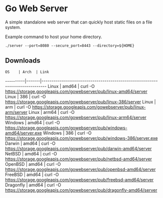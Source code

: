 Go Web Server
=============

A simple standalone web server that can quickly host static files on a file system.


Example command to host your home directory.

```
./server --port=8080 --secure_port=8443 --directory=${HOME}
```

Downloads
---------

    OS    | Arch  | Link
----------|-------|--------------------------------------------------------------------------------
Linux     | amd64 | curl -O https://storage.googleapis.com/gowebserver/pub/linux-amd64/server
Linux     | 386   | curl -O https://storage.googleapis.com/gowebserver/pub/linux-386/server
Linux     | arm   | curl -O https://storage.googleapis.com/gowebserver/pub/linux-arm/server
Linux     | arm64 | curl -O https://storage.googleapis.com/gowebserver/pub/linux-arm64/server
Windows   | amd64 | curl -O https://storage.googleapis.com/gowebserver/pub/windows-amd64/server.exe
Windows   | 386   | curl -O https://storage.googleapis.com/gowebserver/pub/windows-386/server.exe
Darwin    | amd64 | curl -O https://storage.googleapis.com/gowebserver/pub/darwin-amd64/server
NetBSD    | amd64 | curl -O https://storage.googleapis.com/gowebserver/pub/netbsd-amd64/server
OpenBSD   | amd64 | curl -O https://storage.googleapis.com/gowebserver/pub/openbsd-amd64/server
FreeBSD   | amd64 | curl -O https://storage.googleapis.com/gowebserver/pub/freebsd-amd64/server
Dragonfly | amd64 | curl -O https://storage.googleapis.com/gowebserver/pub/dragonfly-amd64/server
